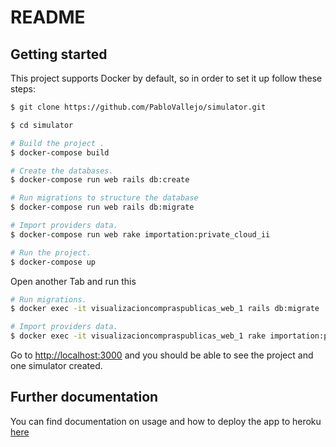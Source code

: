 # README

## Getting started

This project supports Docker by default, so in order to set it up follow these steps:

```bash
$ git clone https://github.com/PabloVallejo/simulator.git

$ cd simulator 

# Build the project .
$ docker-compose build 

# Create the databases.
$ docker-compose run web rails db:create

# Run migrations to structure the database
$ docker-compose run web rails db:migrate

# Import providers data.
$ docker-compose run web rake importation:private_cloud_ii

# Run the project.
$ docker-compose up
```

Open another Tab and run this

```bash
# Run migrations.
$ docker exec -it visualizacioncompraspublicas_web_1 rails db:migrate

# Import providers data.
$ docker exec -it visualizacioncompraspublicas_web_1 rake importation:private_cloud_ii
```

Go to [http://localhost:3000](http://localhost:3000) and you should be able to see the project and one simulator created.

## Further documentation 

You can find documentation on usage and how to deploy the app to heroku [here](https://docs.google.com/document/d/1kucP4EAY3Uxvkfhl-LHSnRlPXZXGl_l7hgAe-rwrE54/edit)
